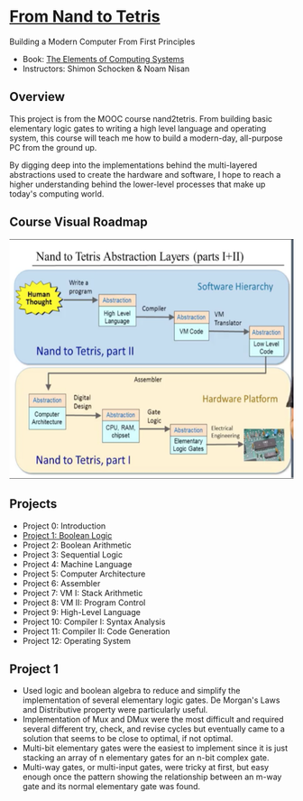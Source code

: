 # [From Nand to Tetris](https://www.nand2tetris.org/software)
Building a Modern Computer From First Principles


* Book: [The Elements of Computing Systems](https://mitpress.mit.edu/books/elements-computing-systems)
* Instructors: Shimon Schocken & Noam Nisan

## Overview
This project is from the MOOC course nand2tetris. From building basic elementary logic gates to writing a high level language and operating system, this course will teach me how to build a modern-day, all-purpose PC from the ground up.

By digging deep into the implementations behind the multi-layered abstractions used to create the hardware and software, I hope to reach a higher understanding behind the lower-level processes that make up today's computing world.

## Course Visual Roadmap

![roadmap](./images/roadmap.png)

## Projects

* Project 0: Introduction 
* [Project 1: Boolean Logic](#project-1)
* Project 2: Boolean Arithmetic
* Project 3: Sequential Logic   
* Project 4: Machine Language 
* Project 5: Computer Architecture  
* Project 6: Assembler   
* Project 7: VM I: Stack Arithmetic   
* Project 8: VM II: Program Control   
* Project 9: High-Level Language  
* Project 10: Compiler I: Syntax Analysis   
* Project 11: Compiler II: Code Generation   
* Project 12: Operating System 

## Project 1
- Used logic and boolean algebra to reduce and simplify the implementation of several elementary logic gates. De Morgan's Laws and Distributive property were particularly useful. 
- Implementation of Mux and DMux were the most difficult and required several different try, check, and revise cycles but eventually came to a solution that seems to be close to optimal, if not optimal. 
- Multi-bit elementary gates were the easiest to implement since it is just stacking an array of n elementary gates for an n-bit complex gate.
- Multi-way gates, or multi-input gates, were tricky at first, but easy enough once the pattern showing the relationship between an m-way gate and its normal elementary gate was found. 